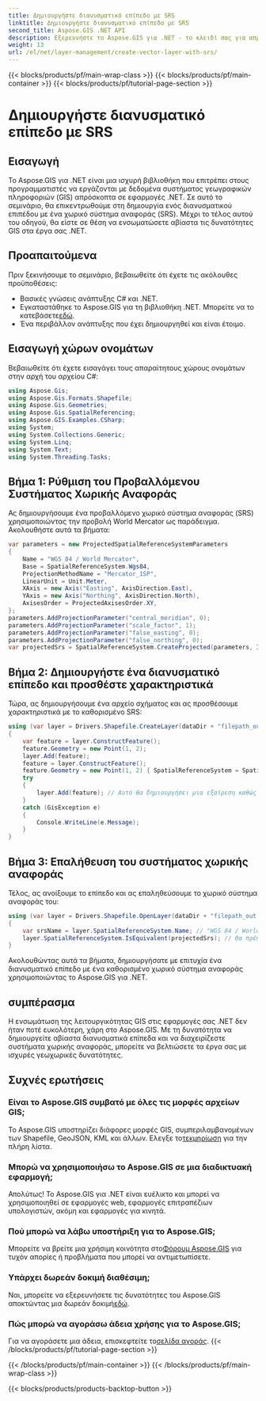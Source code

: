 ```yaml
---
title: Δημιουργήστε διανυσματικό επίπεδο με SRS
linktitle: Δημιουργήστε διανυσματικό επίπεδο με SRS
second_title: Aspose.GIS .NET API
description: Εξερευνήστε το Aspose.GIS για .NET - το κλειδί σας για απρόσκοπτη ενσωμάτωση GIS. Δημιουργήστε διανυσματικά επίπεδα χωρίς κόπο με καθορισμένα χωρικά συστήματα αναφοράς. Κατεβάστε τώρα!
weight: 13
url: /el/net/layer-management/create-vector-layer-with-srs/
---
```


{{< blocks/products/pf/main-wrap-class >}}
{{< blocks/products/pf/main-container >}}
{{< blocks/products/pf/tutorial-page-section >}}

# Δημιουργήστε διανυσματικό επίπεδο με SRS

## Εισαγωγή
Το Aspose.GIS για .NET είναι μια ισχυρή βιβλιοθήκη που επιτρέπει στους προγραμματιστές να εργάζονται με δεδομένα συστήματος γεωγραφικών πληροφοριών (GIS) απρόσκοπτα σε εφαρμογές .NET. Σε αυτό το σεμινάριο, θα επικεντρωθούμε στη δημιουργία ενός διανυσματικού επιπέδου με ένα χωρικό σύστημα αναφοράς (SRS). Μέχρι το τέλος αυτού του οδηγού, θα είστε σε θέση να ενσωματώσετε αβίαστα τις δυνατότητες GIS στα έργα σας .NET.
## Προαπαιτούμενα
Πριν ξεκινήσουμε το σεμινάριο, βεβαιωθείτε ότι έχετε τις ακόλουθες προϋποθέσεις:
- Βασικές γνώσεις ανάπτυξης C# και .NET.
-  Εγκαταστάθηκε το Aspose.GIS για τη βιβλιοθήκη .NET. Μπορείτε να το κατεβάσετε[εδώ](https://releases.aspose.com/gis/net/).
- Ένα περιβάλλον ανάπτυξης που έχει δημιουργηθεί και είναι έτοιμο.
## Εισαγωγή χώρων ονομάτων
Βεβαιωθείτε ότι έχετε εισαγάγει τους απαραίτητους χώρους ονομάτων στην αρχή του αρχείου C#:
```csharp
using Aspose.Gis;
using Aspose.Gis.Formats.Shapefile;
using Aspose.Gis.Geometries;
using Aspose.Gis.SpatialReferencing;
using Aspose.GIS.Examples.CSharp;
using System;
using System.Collections.Generic;
using System.Linq;
using System.Text;
using System.Threading.Tasks;
```
## Βήμα 1: Ρύθμιση του Προβαλλόμενου Συστήματος Χωρικής Αναφοράς
Ας δημιουργήσουμε ένα προβαλλόμενο χωρικό σύστημα αναφοράς (SRS) χρησιμοποιώντας την προβολή World Mercator ως παράδειγμα. Ακολουθήστε αυτά τα βήματα:
```csharp
var parameters = new ProjectedSpatialReferenceSystemParameters
{
    Name = "WGS 84 / World Mercator",
    Base = SpatialReferenceSystem.Wgs84,
    ProjectionMethodName = "Mercator_1SP",
    LinearUnit = Unit.Meter,
    XAxis = new Axis("Easting", AxisDirection.East),
    YAxis = new Axis("Northing", AxisDirection.North),
    AxisesOrder = ProjectedAxisesOrder.XY,
};
parameters.AddProjectionParameter("central_meridian", 0);
parameters.AddProjectionParameter("scale_factor", 1);
parameters.AddProjectionParameter("false_easting", 0);
parameters.AddProjectionParameter("false_northing", 0);
var projectedSrs = SpatialReferenceSystem.CreateProjected(parameters, Identifier.Epsg(3395));
```
## Βήμα 2: Δημιουργήστε ένα διανυσματικό επίπεδο και προσθέστε χαρακτηριστικά
Τώρα, ας δημιουργήσουμε ένα αρχείο σχήματος και ας προσθέσουμε χαρακτηριστικά με το καθορισμένο SRS:
```csharp
using (var layer = Drivers.Shapefile.CreateLayer(dataDir + "filepath_out.shp", new ShapefileOptions(), projectedSrs))
{
    var feature = layer.ConstructFeature();
    feature.Geometry = new Point(1, 2);
    layer.Add(feature);
    feature = layer.ConstructFeature();
    feature.Geometry = new Point(1, 2) { SpatialReferenceSystem = SpatialReferenceSystem.Nad83 };
    try
    {
        layer.Add(feature); // Αυτό θα δημιουργήσει μια εξαίρεση καθώς η γεωμετρία έχει διαφορετικό SRS
    }
    catch (GisException e)
    {
        Console.WriteLine(e.Message);
    }
}
```
## Βήμα 3: Επαλήθευση του συστήματος χωρικής αναφοράς
Τέλος, ας ανοίξουμε το επίπεδο και ας επαληθεύσουμε το χωρικό σύστημα αναφοράς του:
```csharp
using (var layer = Drivers.Shapefile.OpenLayer(dataDir + "filepath_out.shp"))
{
    var srsName = layer.SpatialReferenceSystem.Name; // "WGS 84 / World Mercator"
    layer.SpatialReferenceSystem.IsEquivalent(projectedSrs); // Θα πρέπει να επιστρέψει αληθινό
}
```
Ακολουθώντας αυτά τα βήματα, δημιουργήσατε με επιτυχία ένα διανυσματικό επίπεδο με ένα καθορισμένο χωρικό σύστημα αναφοράς χρησιμοποιώντας το Aspose.GIS για .NET.
## συμπέρασμα
Η ενσωμάτωση της λειτουργικότητας GIS στις εφαρμογές σας .NET δεν ήταν ποτέ ευκολότερη, χάρη στο Aspose.GIS. Με τη δυνατότητα να δημιουργείτε αβίαστα διανυσματικά επίπεδα και να διαχειρίζεστε συστήματα χωρικής αναφοράς, μπορείτε να βελτιώσετε τα έργα σας με ισχυρές γεωχωρικές δυνατότητες.
## Συχνές ερωτήσεις
### Είναι το Aspose.GIS συμβατό με όλες τις μορφές αρχείων GIS;
 Το Aspose.GIS υποστηρίζει διάφορες μορφές GIS, συμπεριλαμβανομένων των Shapefile, GeoJSON, KML και άλλων. Ελεγξε το[τεκμηρίωση](https://reference.aspose.com/gis/net/) για την πλήρη λίστα.
### Μπορώ να χρησιμοποιήσω το Aspose.GIS σε μια διαδικτυακή εφαρμογή;
Απολύτως! Το Aspose.GIS για .NET είναι ευέλικτο και μπορεί να χρησιμοποιηθεί σε εφαρμογές web, εφαρμογές επιτραπέζιων υπολογιστών, ακόμη και εφαρμογές για κινητά.
### Πού μπορώ να λάβω υποστήριξη για το Aspose.GIS;
 Μπορείτε να βρείτε μια χρήσιμη κοινότητα στο[Φόρουμ Aspose.GIS](https://forum.aspose.com/c/gis/33) για τυχόν απορίες ή προβλήματα που μπορεί να αντιμετωπίσετε.
### Υπάρχει δωρεάν δοκιμή διαθέσιμη;
 Ναι, μπορείτε να εξερευνήσετε τις δυνατότητες του Aspose.GIS αποκτώντας μια δωρεάν δοκιμή[εδώ](https://releases.aspose.com/).
### Πώς μπορώ να αγοράσω άδεια χρήσης για το Aspose.GIS;
 Για να αγοράσετε μια άδεια, επισκεφτείτε το[σελίδα αγοράς](https://purchase.aspose.com/buy).
{{< /blocks/products/pf/tutorial-page-section >}}

{{< /blocks/products/pf/main-container >}}
{{< /blocks/products/pf/main-wrap-class >}}

{{< blocks/products/products-backtop-button >}}
